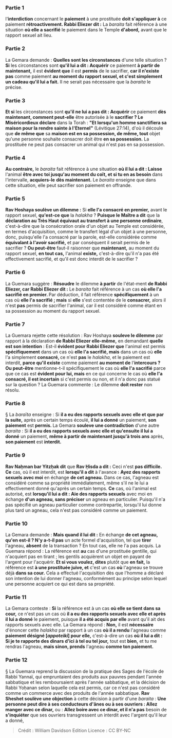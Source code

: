 
### Partie 1
l'<b>interdiction</b> concernant le <b>paiement</b> à une prostituée <b>doit s'appliquer à</b> ce paiement <b>rétroactivement. Rabbi Eliezer dit :</b> La <i>baraita</i> fait référence à une situation <b>où elle a sacrifié</b> le paiement dans le Temple <b>d'abord,</b> avant que le rapport sexuel ait lieu.

### Partie 2
La Gemara demande : <b>Quelles sont les circonstances</b> d'une telle situation ? <b>Si</b> les circonstances sont <b>qu'il lui a dit : Acquérir</b> ce paiement <b>à partir de maintenant,</b> il est <b>évident que</b> il est <b>permis</b> de le sacrifier, <b>car il n'existe pas</b> comme paiement <b>au moment du rapport sexuel, et c'est simplement un cadeau qu'il lui a fait.</b> Il ne serait pas nécessaire que la <i>baraita</i> le précise.

### Partie 3
<b>Et si</b> les circonstances sont <b>qu'il ne lui a pas dit : Acquérir</b> ce paiement <b>dès maintenant, comment peut-elle</b> être autorisée à le <b>sacrifier ? Le Miséricordieux déclare</b> dans la Torah : <b>"Et lorsqu'un homme sanctifiera sa maison pour la rendre sainte à l'Eternel"</b> (Lévitique 27:14), d'où il découle que <b>de même que</b> sa <b>maison est en sa possession, de même, tout</b> objet qu'une personne souhaite consacrer doit être <b>en sa possession.</b> La prostituée ne peut pas consacrer un animal qui n'est pas en sa possession.

### Partie 4
<b>Au contraire,</b> le <i>baraita</i> fait référence à une situation <b>où il lui a dit : Laisse</b> l'animal <b>être avec toi jusqu'au moment du coït, et si tu en as besoin</b> dans l'intervalle, <b>acquiers-le</b> <b>dès maintenant.</b> Le <i>baraita</i> enseigne que dans cette situation, elle peut sacrifier son paiement en offrande.

### Partie 5
<b>Rav Hoshaya soulève un dilemme :</b> Si <b>elle l'a consacré en premier,</b> avant le rapport sexuel, <b>qu'est-ce que</b> la <i>halakha</i> ? <b>Puisque le Maître a dit</b> que la <b>déclaration au Très Haut équivaut au transfert à une personne ordinaire</b>, c'est-à-dire que la consécration orale d'un objet au Temple est considérée, en termes d'acquisition, comme le transfert légal d'un objet à une personne, donc, puisqu'elle l'a consacré par la parole, est-elle considérée comme <b>équivalant à l'avoir sacrifié,</b> et par conséquent il serait permis de le sacrifier ? <b>Ou peut-être</b> faut-il raisonner que <b>maintenant,</b> au moment du rapport sexuel, <b>en tout cas,</b> l'animal <b>existe,</b> c'est-à-dire qu'il n'a pas été effectivement sacrifié, et qu'il est donc interdit de le sacrifier ?

### Partie 6
La Guemara suggère : <b>Résoudre</b> le dilemme <b>à partir</b> de l'état-ment <b>de Rabbi Eliezer, car Rabbi Eliezer dit :</b> Le <i>baraita</i> fait référence à un cas <b>où elle l'a sacrifié en premier. </b> Par déduction, il fait référence <b>spécifiquement</b> à un cas où <b>elle l'a sacrifié ; mais</b> si <b>elle</b> s'est contentée de le <b>consacrer,</b> alors il n'est <b>pas</b> permis de sacrifier l'animal, car il est considéré comme étant en sa possession au moment du rapport sexuel.

### Partie 7
La Guemara rejette cette résolution : Rav Hoshaya <b>souleve le dilemme</b> par rapport à la déclaration <b>de Rabbi Eliezer elle-même,</b> en demandant <b>quelle est son intention</b> : Est-il <b>évident pour Rabbi Eliezer que</b> l'animal est permis <b>spécifiquement</b> dans un cas où <b>elle l'a sacrifié, mais</b> dans un cas où <b>elle</b> l'a simplement <b>consacré, </b> ce n'est <b>pas</b> le <i>halakha</i>, et le paiement est interdit, <b>parce qu'il existe</b> comme paiement <b>au moment de</b> l'<b>intercours ? Ou peut-être</b> mentionne-t-il spécifiquement le cas où <b>elle l'a sacrifié</b> parce que ce cas est <b>évident pour lui, mais</b> en ce qui concerne le cas où <b>elle l'a consacré, il est incertain</b> si c'est permis ou non, et il n'a donc pas statué sur la question ? La Guemara commente : Le dilemme <b>doit rester</b> non résolu.

### Partie 8
§ La <i>baraïta</i> enseigne : Si <b>il a eu des rapports sexuels avec elle et que par la suite,</b> après un certain temps écoulé, <b>il lui a donné</b> un paiement, <b>son paiement</b> est <b>permis. </b> La Gemara <b>souleve une contradiction</b> d'une autre <i>baraita</i> : Si <b>il a eu des rapports sexuels avec elle et qu'ensuite il lui a donné</b> un paiement, <b>même à partir de maintenant jusqu'à trois ans</b> après, <b>son paiement</b> est <b>interdit.</b>

### Partie 9
<b>Rav Naḥman bar Yitzḥak dit</b> que <b>Rav Ḥisda a dit :</b> Ceci n'est <b>pas difficile. Ce</b> cas, où il est interdit, est <b>lorsqu'il a dit</b> à l'avance : <b>Ayez des rapports sexuels avec moi</b> en échange <b>de cet agneau.</b> Dans ce cas, l'agneau est considéré comme sa propriété immédiatement, même s'il ne le lui a effectivement donné qu'après un certain temps. <b>Ce</b> cas, où l'animal est autorisé, est <b>lorsqu'il lui a dit : Aie des rapports sexuels</b> avec moi en échange <b>d'un agneau, sans préciser</b> un agneau en particulier. Puisqu'il n'a pas spécifié un agneau particulier comme contrepartie, lorsqu'il lui donne plus tard un agneau, cela n'est pas considéré comme un paiement.

### Partie 10
La Gemara demande : <b>Mais quand il lui dit :</b> En échange <b>de cet agneau, qu'en est-il ? N'y a-t-il pas</b> un acte formel d'acquisition, tel que <b>tirer</b> l'agneau, <b>absent</b> de la transaction ? En tout cas, elle ne l'a pas acquis. La Guemara répond : La référence est <b>au</b> cas d'une prostituée gentille, qui n'acquiert pas en tirant ;</b> les gentils acquièrent un objet en payant de l'argent pour l'acquérir. <b>Et si vous voulez, dites</b> plutôt que <b>en fait,</b> la référence est <b>à une prostituée juive, et</b> c'est un cas <b>où</b> l'agneau se trouve déjà <b>dans sa cour.</b> Cela a effectué l'acquisition dès que l'homme a déclaré son intention de lui donner l'agneau, conformément au principe selon lequel une personne acquiert ce qui est dans sa propriété.

### Partie 11
La Gemara conteste : <b>Si</b> la référence est à un cas <b>où elle se tient dans sa cour,</b> ce n'est pas un cas où <b>il a eu des rapports sexuels avec elle et après il lui a donné</b> le paiement, puisque <b>il a été acquis par elle</b> avant qu'il ait des rapports sexuels avec elle. La Gemara répond : <b>Non,</b> il est <b>nécessaire</b> d'énoncer cette <i>halakha</i> par rapport à un cas <b>où il a rendu</b> l'agneau comme <b>paiement désigné [<i>appoteiki</i>] pour elle,</b> c'est-à-dire un cas <b>où il lui a dit : Si je te rapporte des dinars d'ici à tel ou tel jour,</b> tout est <b>bien,</b> et tu me rendras l'agneau, <b>mais sinon, prends</b> l'agneau <b>comme ton paiement.</b>

### Partie 12
§ La Guemara reprend la discussion de la pratique des Sages de l'école de Rabbi Yannaï, qui empruntaient des produits aux pauvres pendant l'année sabbatique et les remboursaient après l'année sabbatique, et la décision de Rabbi Yoḥanan selon laquelle cela est permis, car ce n'est pas considéré comme un commerce avec des produits de l'année sabbatique. <b>Rav Sheshet soulève une objection</b> à cette décision à partir d'une <i>baraita</i> : <b>Une personne peut dire à ses conducteurs d'ânes ou à ses ouvriers : Allez manger avec ce dinar,</b> ou : <b>Allez boire avec ce dinar, et il n'a pas</b> besoin de <b>s'inquiéter</b> que ses ouvriers transgressent un interdit avec l'argent qu'il leur a donné,

>Crédit : William Davidson Edition
>Licence : CC BY-NC